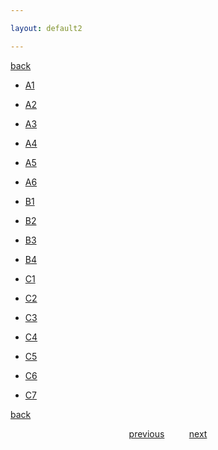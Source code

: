 ```yaml
---

layout: default2

---
```


<p style="text-align:left"><a href="../index.html">back</a></p>

- [A1](./A1.html)

- [A2](./A2.html)

- [A3](./A3.html)

- [A4](./A4.html)

- [A5](./A5.html)

- [A6](./A6.html)

- [B1](./B1.html)

- [B2](./B2.html)

- [B3](./B3.html)

- [B4](./B4.html)

- [C1](./C1.html)

- [C2](./C2.html)

- [C3](./3.html)

- [C4](./C4.html)

- [C5](./C5.html)

- [C6](./C6.html)

- [C7](./C7.html)

<p style="text-align:left"><a href="../index.html">back</a></p>

<p style="text-align:center"><a href="./my-page.html">previous</a>&nbsp;&nbsp;&nbsp;&nbsp;&nbsp;&nbsp;&nbsp;&nbsp;&nbsp;&nbsp;<a href="./my-page.html">next</a></p>




